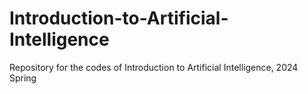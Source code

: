 # Introduction-to-Artificial-Intelligence
Repository for the codes of Introduction to Artificial Intelligence, 2024 Spring
